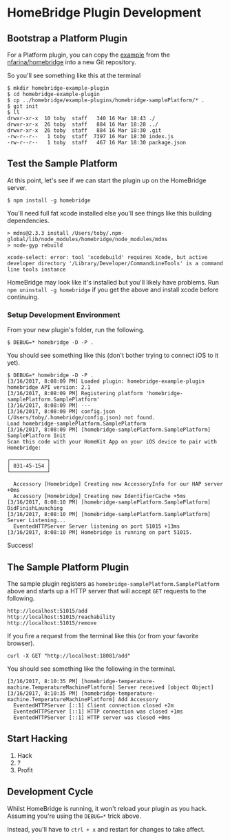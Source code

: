 # HomeBridge Plugin Development

## Bootstrap a Platform Plugin

For a Platform plugin, you can copy the [example](https://github.com/nfarina/homebridge/tree/master/example-plugins/homebridge-samplePlatform) from the [nfarina/homebridge](https://github.com/nfarina/homebridge) into a new Git repository.

So you'll see something like this at the terminal

    $ mkdir homebridge-example-plugin
    $ cd homebridge-example-plugin
    $ cp ../homebridge/example-plugins/homebridge-samplePlatform/* .
    $ git init
    $ ll
    drwxr-xr-x  10 toby  staff   340 16 Mar 18:43 ./
    drwxr-xr-x  26 toby  staff   884 16 Mar 18:28 ../    
    drwxr-xr-x  26 toby  staff   884 16 Mar 18:30 .git    
    -rw-r--r--   1 toby  staff  7397 16 Mar 18:30 index.js
    -rw-r--r--   1 toby  staff   467 16 Mar 18:30 package.json


## Test the Sample Platform 

At this point, let's see if we can start the plugin up on the HomeBridge server.

    $ npm install -g homebridge
    
You'll need full fat xcode installed else you'll see things like this building dependencies.

    > mdns@2.3.3 install /Users/toby/.npm-global/lib/node_modules/homebridge/node_modules/mdns
    > node-gyp rebuild
    
    xcode-select: error: tool 'xcodebuild' requires Xcode, but active developer directory '/Library/Developer/CommandLineTools' is a command line tools instance
    
HomeBridge may look like it's installed but you'll likely have problems. Run `npm uninstall -g homebridge` if you get the above and install xcode before continuing.


### Setup Development Environment

From your new plugin's folder, run the following.

    $ DEBUG=* homebridge -D -P .

You should see something like this (don't bother trying to connect iOS to it yet).

    $ DEBUG=* homebridge -D -P .
    [3/16/2017, 8:08:09 PM] Loaded plugin: homebridge-example-plugin
    homebridge API version: 2.1
    [3/16/2017, 8:08:09 PM] Registering platform 'homebridge-samplePlatform.SamplePlatform'
    [3/16/2017, 8:08:09 PM] ---
    [3/16/2017, 8:08:09 PM] config.json (/Users/toby/.homebridge/config.json) not found.
    Load homebridge-samplePlatform.SamplePlatform
    [3/16/2017, 8:08:09 PM] [homebridge-samplePlatform.SamplePlatform] SamplePlatform Init
    Scan this code with your HomeKit App on your iOS device to pair with Homebridge:
                       
    ┌────────────┐     
    │ 031-45-154 │     
    └────────────┘     
                       
      Accessory [Homebridge] Creating new AccessoryInfo for our HAP server +0ms
      Accessory [Homebridge] Creating new IdentifierCache +5ms
    [3/16/2017, 8:08:10 PM] [homebridge-samplePlatform.SamplePlatform] DidFinishLaunching
    [3/16/2017, 8:08:10 PM] [homebridge-samplePlatform.SamplePlatform] Server Listening...
      EventedHTTPServer Server listening on port 51015 +13ms
    [3/16/2017, 8:08:10 PM] Homebridge is running on port 51015.

Success!

## The Sample Platform Plugin

The sample plugin registers as `homebridge-samplePlatform.SamplePlatform` above and starts up a HTTP server that will accept `GET` requests to the following.

    http://localhost:51015/add
    http://localhost:51015/reachability
    http://localhost:51015/remove

If you fire a request from the terminal like this (or from your favorite browser).

    curl -X GET "http://localhost:18081/add"

You should see something like the following in the terminal.

    [3/16/2017, 8:10:35 PM] [homebridge-temperature-machine.TemperatureMachinePlatform] Server received [object Object]
    [3/16/2017, 8:10:35 PM] [homebridge-temperature-machine.TemperatureMachinePlatform] Add Accessory
      EventedHTTPServer [::1] Client connection closed +2m
      EventedHTTPServer [::1] HTTP connection was closed +1ms
      EventedHTTPServer [::1] HTTP server was closed +0ms


## Start Hacking

1. Hack
1. ?
1. Profit

## Development Cycle

Whilst HomeBridge is running, it won't reload your plugin as you hack. Assuming you're using the `DEBUG=*` trick above.

Instead, you'll have to `ctrl + x` and restart for changes to take affect.